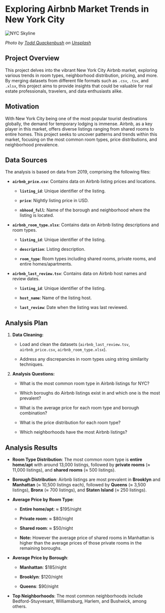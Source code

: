 # Exploring Airbnb Market Trends in New York City

![NYC Skyline](https://images.unsplash.com/photo-1448317846460-907988886b33?q=80&w=2070&auto=format&fit=crop&ixlib=rb-4.0.3&ixid=M3wxMjA3fDB8MHxwaG90by1wYWdlfHx8fGVufDB8fHx8fA%3D%3D)

*Photo by [Todd Quackenbush](https://unsplash.com/@toddquackenbush) on [Unsplash](https://unsplash.com)*

## Project Overview

This project delves into the vibrant New York City Airbnb market, exploring various trends in room types, neighborhood distribution, pricing, and more. By merging datasets from different file formats such as `.csv`, `.tsv`, and `.xlsx`, this project aims to provide insights that could be valuable for real estate professionals, travelers, and data enthusiasts alike.

## Motivation

With New York City being one of the most popular tourist destinations globally, the demand for temporary lodging is immense. Airbnb, as a key player in this market, offers diverse listings ranging from shared rooms to entire homes. This project seeks to uncover patterns and trends within this market, focusing on the most common room types, price distributions, and neighborhood prevalence.

## Data Sources

The analysis is based on data from 2019, comprising the following files:

- **`airbnb_price.csv`**: Contains data on Airbnb listing prices and locations.

  - **`listing_id`**: Unique identifier of the listing.

  - **`price`**: Nightly listing price in USD.

  - **`nbhood_full`**: Name of the borough and neighborhood where the listing is located.

- **`airbnb_room_type.xlsx`**: Contains data on Airbnb listing descriptions and room types.

  - **`listing_id`**: Unique identifier of the listing.

  - **`description`**: Listing description.

  - **`room_type`**: Room types including shared rooms, private rooms, and entire homes/apartments.

- **`airbnb_last_review.tsv`**: Contains data on Airbnb host names and review dates.

  - **`listing_id`**: Unique identifier of the listing.

  - **`host_name`**: Name of the listing host.

  - **`last_review`**: Date when the listing was last reviewed.

## Analysis Plan

1. **Data Cleaning:**

   - Load and clean the datasets (`airbnb_last_review.tsv`, `airbnb_price.csv`, `airbnb_room_type.xlsx`).

   - Address any discrepancies in room types using string similarity techniques.

2. **Analysis Questions:**

	-	What is the most common room type in Airbnb listings for NYC?

	-	Which boroughs do Airbnb listings exist in and which one is the most prevalent?

	-	What is the average price for each room type and borough combination?

	-	What is the price distribution for each room type?

	-	Which neighborhoods have the most Airbnb listings?

## Analysis Results 

- **Room Type Distribution**: The most common room type is **entire home/apt** with around 13,000 listings, followed by **private rooms** ($\approx$ 11,000 listings), and **shared rooms** ($\approx$ 500 listings).

- **Borough Distribution**: Airbnb listings are most prevalent in **Brooklyn** and **Manhattan** ($\approx$ 10,500 listings each), followed by **Queens** ($\approx$ 3,500 listings), **Bronx** ($\approx$ 700 listings), and **Staten Island** ($\approx$ 250 listings).

- **Average Price by Room Type**:

  - **Entire home/apt**: $\approx$ $195/night

  - **Private room**: $\approx$ $80/night

  - **Shared room**: $\approx$ $50/night

  - **Note:** However the average price of shared rooms in Manhattan is higher than the average prices of those private rooms in the remaining boroughs.

- **Average Price by Borough**:

  - **Manhattan**: $185/night

  - **Brooklyn**: $120/night

  - **Queens**: $90/night

- **Top Neighborhoods**: The most common neighborhoods include Bedford-Stuyvesant, Williamsburg, Harlem, and Bushwick, among others.
